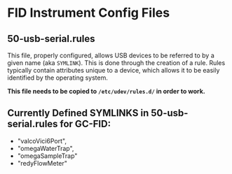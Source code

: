 # FID Instrument Config Files

## 50-usb-serial.rules
This file, properly configured, allows USB devices to be referred to by a given name (aka `SYMLINK`). This is done through the creation of a rule. Rules typically contain attributes unique to a device, which allows it to be easily identified by the operating system.

__This file needs to be copied to `/etc/udev/rules.d/` in order to work.__

## Currently Defined SYMLINKS in 50-usb-serial.rules for GC-FID:
* "valcoVici6Port",
* "omegaWaterTrap",
* "omegaSampleTrap"
* "redyFlowMeter"
